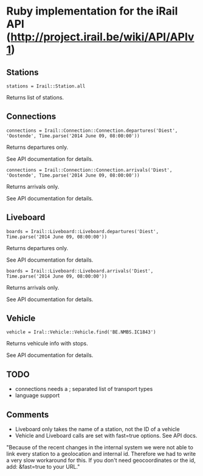 # Ruby implementation for the iRail API (http://project.irail.be/wiki/API/APIv1) #

## Stations ##
```
stations = Irail::Station.all
```

Returns list of stations.


## Connections ##
```
connections = Irail::Connection::Connection.departures('Diest', 'Oostende', Time.parse('2014 June 09, 08:00:00'))
```

Returns departures only.

See API documentation for details.

```
connections = Irail::Connection::Connection.arrivals('Diest', 'Oostende', Time.parse('2014 June 09, 08:00:00'))
```

Returns arrivals only.

See API documentation for details.


## Liveboard ##
```
boards = Irail::Liveboard::Liveboard.departures('Diest', Time.parse('2014 June 09, 08:00:00'))
```

Returns departures only.

See API documentation for details.

```
boards = Irail::Liveboard::Liveboard.arrivals('Diest', Time.parse('2014 June 09, 08:00:00'))
```

Returns arrivals only.

See API documentation for details.


## Vehicle ##
```
vehicle = Iral::Vehicle::Vehicle.find('BE.NMBS.IC1843')
```

Returns vehicule info with stops.

See API documentation for details.


## TODO ##
* connections needs a ; separated list of transport types
* language support


## Comments ##
* Liveboard only takes the name of a station, not the ID of a vehicle
* Vehicle and Liveboard calls are set with fast=true options. See API docs.

"Because of the recent changes in the internal system we were not able to link every station to a geolocation and internal id. Therefore we had to write a very slow workaround for this. If you 
don't need geocoordinates or the id, add: &fast=true to your URL."